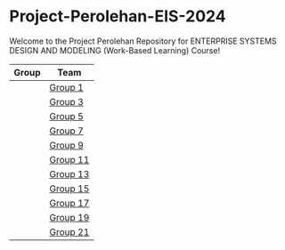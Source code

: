 # Project-Perolehan-EIS-2024
Welcome to the Project Perolehan Repository for ENTERPRISE SYSTEMS DESIGN AND MODELING (Work-Based Learning) Course!

|Group                          |Team|
|-------------------------------|-|
|          |<a href="" >Group 1</a>|
|       |<a href="" >Group 3</a>|
||<a href="" >Group 5</a>|
||<a href="" >Group 7</a>|
||<a href="" >Group 9</a>|
||<a href="" >Group 11</a>|
||<a href="" >Group 13</a>|
||<a href="" >Group 15</a>|
||<a href="" >Group 17</a>|
||<a href="" >Group 19</a>|
||<a href="" >Group 21</a>|
